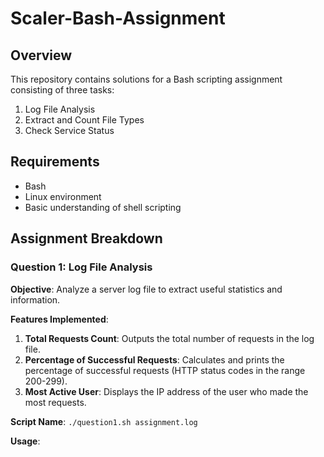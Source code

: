 # Scaler-Bash-Assignment

## Overview

This repository contains solutions for a Bash scripting assignment consisting of three tasks:

1. Log File Analysis
2. Extract and Count File Types
3. Check Service Status

## Requirements

- Bash
- Linux environment
- Basic understanding of shell scripting

## Assignment Breakdown

### Question 1: Log File Analysis

**Objective**: Analyze a server log file to extract useful statistics and information.

**Features Implemented**:
1. **Total Requests Count**: Outputs the total number of requests in the log file.
2. **Percentage of Successful Requests**: Calculates and prints the percentage of successful requests (HTTP status codes in the range 200-299).
3. **Most Active User**: Displays the IP address of the user who made the most requests.

**Script Name**: `./question1.sh assignment.log`

**Usage**:
<!-- ```bash
./log_analysis.sh /path/to/logfile -->

